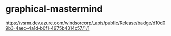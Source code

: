 # graphical-mastermind
https://vsrm.dev.azure.com/windsorcorp/_apis/public/Release/badge/d10d09b3-4aec-4a1d-b0f1-4975b4314c57/1/1
